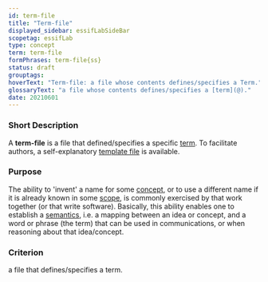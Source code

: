 ```yaml
---
id: term-file
title: "Term-file"
displayed_sidebar: essifLabSideBar
scopetag: essifLab
type: concept
term: term-file
formPhrases: term-file{ss}
status: draft
grouptags:
hoverText: "Term-file: a file whose contents defines/specifies a Term."
glossaryText: "a file whose contents defines/specifies a [term](@)."
date: 20210601
---
```


### Short Description
A **term-file** is a file that defined/specifies a specific [term](@). To facilitate authors, a self-explanatory [template file](/tev1/term-file.md) is available.

### Purpose
The ability to 'invent' a name for some [concept](@), or to use a different name if it is already known in some [scope](@), is commonly exercised by that work together (or that write software). Basically, this ability enables one to establish a [semantics](@), i.e. a mapping between an idea or concept, and a word or phrase (the term) that can be used in communications, or when reasoning about that idea/concept.

### Criterion
a file that defines/specifies a term.
